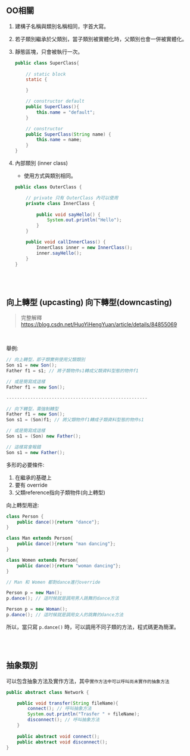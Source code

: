 ## OO相關
1. 建構子名稱與類別名稱相同，字首大寫。
2. 若子類別繼承於父類別，當子類別被實體化時，父類別也會一併被實體化。
3. 靜態區塊，只會被執行一次。
    ```java
    public class SuperClass{
        
        // static block
        static {

        }

        // constructor default
        public SuperClass(){
            this.name = "default";
        }

        // constructor
        public SuperClass(String name) {
            this.name = name;
        }
    }
    ```

4. 內部類別 (inner class)

    * 使用方式與類別相同。

    ```java
    public class OuterClass {

        // private 只有 OuterClass 內可以使用
        private class InnerClass {
            
            public void sayHello() {
                System.out.println("Hello");
            }
        }

        public void callInnerClass() {
            InnerClass inner = new InnerClass();
            inner.sayHello();
        }
    }
    
    ```

<br/>

<br/>

## 向上轉型 (upcasting) 向下轉型(downcasting)
> 完整解釋 https://blog.csdn.net/HuoYiHengYuan/article/details/84855069

<br/>

舉例:
```java
// 向上轉型，即子類實例使用父類類別
Son s1 = new Son();
Father f1 = s1; // 將子類物件s1轉成父類資料型態的物件f1

// 或是簡寫成這樣
Father f1 = new Son();

-----------------------------------------------------

// 向下轉型，需強制轉型
Father f1 = new Son();
Son s1 = (Son)f1; // 將父類物件f1轉成子類資料型態的物件s1

// 或是簡寫成這樣
Son s1 = (Son) new Father();

// 這樣寫會報錯
Son s1 = new Father();
```
多形的必要條件:
1. 在繼承的基礎上
2. 要有 override
3. 父類reference指向子類物件(向上轉型)

向上轉型用途:
```java
class Person {
    public dance(){return "dance"};
}

class Man extends Person{
    public dance(){return "man dancing"};
}

class Women extends Person{
    public dance(){return "woman dancing"};
}

// Man 和 Women 都對dance進行override
```
```java
Person p = new Man(); 
p.dance(); // 這时候就是調用男人跳舞的dance方法

Person p = new Woman();
p.dance(); // 這时候就是調用女人的跳舞的dance方法
```
所以，當只寫 `p.dance()` 時，可以調用不同子類的方法，程式碼更為簡潔。

<br/>

<br/>

## 抽象類別
可以包含抽象方法及實作方法，其中`實作方法中可以呼叫尚未實作的抽象方法`
```java
public abstract class Network {

    public void transfer(String fileName){
        connect(); // 呼叫抽象方法
        System.out.println("Trasfer " + fileName);
        disconnect(); // 呼叫抽象方法
    }
    
    public abstract void connect();
    public abstract void disconnect();
}
```